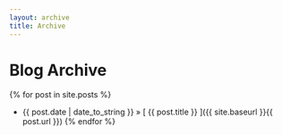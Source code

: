 ```yaml
---
layout: archive
title: Archive
---
```


# Blog Archive

{% for post in site.posts %}
  - {{ post.date | date_to_string }} &raquo; [ {{ post.title }} ]({{ site.baseurl }}{{ post.url }})
{% endfor %}
